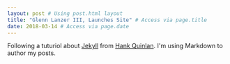 ```yaml
---
layout: post # Using post.html layout
title: "Glenn Lanzer III, Launches Site" # Access via page.title
date: 2018-03-14 # Access via page.date
---
```


Following a tuturiol about [Jekyll](https://jekyllrb.com) from [Hank Quinlan](jmcglone.com). I'm using Markdown to author my posts.
